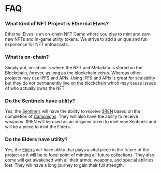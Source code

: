 # FAQ

### What kind of NFT Project is Ethernal Elves?

Ethernal Elves is an on-chain NFT Game where you play to mint and earn new NFTs and in-game utility tokens. We strive to add a unique and fun experience for NFT enthusiasts.

### What is on-chain?

Simply put, on-chain is where the NFT and Metadata is stored on the Blockchain, forever, as long as the blockchain exists. Whereas other projects may use IPFS and APIs. Using IPFS and APIs is great for scalability but they do not permanently live on the blockchain which may cause issues of who actually owns the NFT.

### Do the Sentinels have utility?

Yes, the [Sentinels](broken-reference) will have the ability to receive [$REN](../economy/miren.md) based on the completion of [Campaigns](../modes/campaigns.md). They will also have the ability to receive weapons. $REN will be used as an in-game token to mint new Sentinels and will be a piece to mint the Elders.

### Do the Elders have utility?

Yes, the [Elders](../elves/elders-wip.md) will have utility that plays a vital piece in the future of the project as it will be to focal point of minting all future collections. They also come will get awakened with all their armor, weapons, and special abilities lost.  They will have a long journey to gain their full strength. &#x20;

